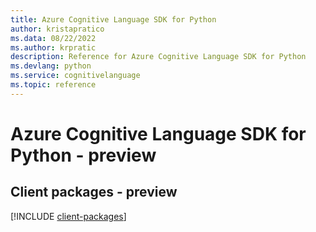 ```yaml
---
title: Azure Cognitive Language SDK for Python
author: kristapratico
ms.data: 08/22/2022
ms.author: krpratic
description: Reference for Azure Cognitive Language SDK for Python
ms.devlang: python
ms.service: cognitivelanguage
ms.topic: reference
---
```

# Azure Cognitive Language SDK for Python - preview

## Client packages - preview
[!INCLUDE [client-packages](cognitive-language-client-index.md)]